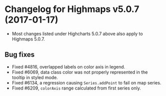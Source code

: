 # Changelog for Highmaps v5.0.7 (2017-01-17)
        
- Most changes listed under Highcharts 5.0.7 above also apply to Highmaps 5.0.7.

## Bug fixes
- Fixed #4816, overlapped labels on color axis in legend.
- Fixed #6069, data class color was not properly represented in the tooltip in styled mode.
- Fixed #6134, a regression causing `Series.addPoint` to fail on map series.
- Fixed #6209, `colorAxis` range calculated from first series only.